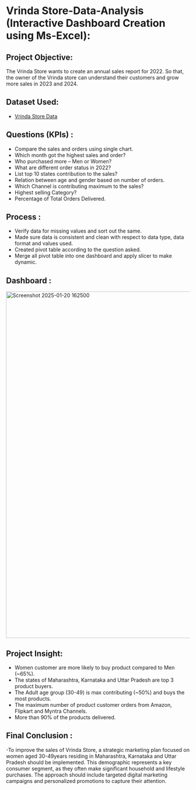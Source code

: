 # Vrinda Store-Data-Analysis (Interactive Dashboard Creation using Ms-Excel):

## Project Objective:
The Vrinda Store wants to create an annual sales report for 2022. So that, the owner of the Vrinda store can understand their customers and grow more sales in 2023 and 2024.
## Dataset Used: 
-	<a href=https://github.com/trupti-423567/Vrinda-Store-Data-Analysis/blob/main/Vrinda%20Project.xlsx>Vrinda Store Data</a>
## Questions (KPIs) :
-	Compare the sales and orders using single chart.
-	Which month got the highest sales and order?
-	Who purchased more – Men or Women?
-	What are different order status in 2022?
-	List top 10 states contribution to the sales?
-	Relation between age and gender based on number of orders.
-	Which Channel is contributing maximum to the sales?
-	Highest selling Category?
-	Percentage of Total Orders Delivered.
## Process :
-	Verify data for missing values and sort out the same.
-	Made sure data is consistent and clean with respect to data type, data format and values used.
-	Created pivot table according to the question asked.
-	Merge all pivot table into one dashboard and apply slicer to make dynamic.
## Dashboard :
<img width="947" alt="Screenshot 2025-01-20 162500" src="https://github.com/user-attachments/assets/b7a1bed5-b1b6-4344-8e7a-969db4d3fe74" />

## Project Insight:
-	Women customer are more likely to buy product compared to Men (~65%).
-	The states of Maharashtra, Karnataka and Uttar Pradesh are top 3 product buyers.
-	The Adult age group (30-49) is max contributing (~50%) and buys the most products.
-	The maximum number of product customer orders from Amazon, Flipkart and Myntra Channels.
-	 More than 90% of the products delivered.
 ## Final Conclusion  :
 -To improve the sales of Vrinda Store, a strategic marketing plan focused on women aged 30-49years residing in Maharashtra, Karnataka and Uttar Pradesh should be 
  implemented. This demographic represents a key consumer segment, as they often make significant household and lifestyle purchases. The approach should include targeted 
  digital marketing campaigns and personalized promotions to capture their attention.





